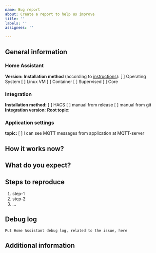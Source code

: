```yaml
---
name: Bug report
about: Create a report to help us improve
title: ''
labels: ''
assignees: ''

---
```


## General information
### Home Assistant
**Version:**
**Installation method** (according to [instructions](https://www.home-assistant.io/installation/)):
[ ] Operating System
[ ] Linux VM
[ ] Container
[ ] Supervised
[ ] Core
### Integration
<!-- some information about integration -->
**Installation method:**
[ ] HACS
[ ] manual from release
[ ] manual from git
**Integration version:** 
**Root topic:** 
### Application settings
<!-- just to make sure that you have correct settings -->
**topic:**
[ ] I can see MQTT messages from application at MQTT-server
## How it works now?
<!-- describe here current the integration behavior: what do you see, shat happens and so on --> 
## What do you expect?
<!-- describe here how the integration should work in your use case -->
## Steps to reproduce
 1. step-1
 1. step-2
 1. ...
## Debug log
```
Put Home Assistant debug log, related to the issue, here
```
## Additional information
<!-- anything that may have sense -->
